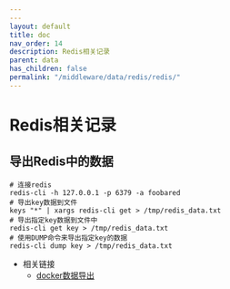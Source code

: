 ```yaml
---
---
layout: default
title: doc
nav_order: 14
description: Redis相关记录
parent: data
has_children: false
permalink: "/middleware/data/redis/redis/"
---
```


# Redis相关记录

## 导出Redis中的数据

```shell
# 连接redis
redis-cli -h 127.0.0.1 -p 6379 -a foobared
# 导出key数据到文件
keys "*" | xargs redis-cli get > /tmp/redis_data.txt
# 导出指定key数据到文件中
redis-cli get key > /tmp/redis_data.txt
# 使用DUMP命令来导出指定key的数据
redis-cli dump key > /tmp/redis_data.txt
```

- 相关链接
  - [docker数据导出](../../../docker/app/devs/data/redis/doc.md#数据导出)
